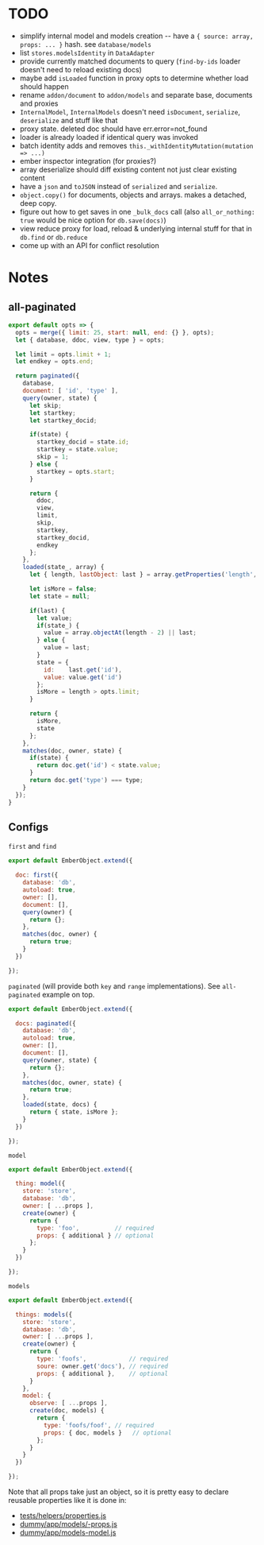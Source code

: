 # TODO

* simplify internal model and models creation -- have a `{ source: array, props: ... }` hash. see `database/models`
* list `stores.modelsIdentity` in `DataAdapter`
* provide currently matched documents to query (`find-by-ids` loader doesn't need to reload existing docs)
* maybe add `isLoaded` function in proxy opts to determine whether load should happen
* rename `addon/document` to `addon/models` and separate base, documents and proxies
* `InternalModel`, `InternalModels` doesn't need `isDocument`, `serialize`, `deserialize` and stuff like that
* proxy state. deleted doc should have err.error=not_found
* loader is already loaded if identical query was invoked
* batch identity adds and removes `this._withIdentityMutation(mutation => ...)`
* ember inspector integration (for proxies?)
* array deserialize should diff existing content not just clear existing content
* have a `json` and `toJSON` instead of `serialized` and `serialize`.
* `object.copy()` for documents, objects and arrays. makes a detached, deep copy.
* figure out how to get saves in one `_bulk_docs` call (also `all_or_nothing: true` would be nice option for `db.save(docs)`)
* view reduce proxy for load, reload & underlying internal stuff for that in `db.find` or `db.reduce`
* come up with an API for conflict resolution

# Notes

## all-paginated

``` javascript
export default opts => {
  opts = merge({ limit: 25, start: null, end: {} }, opts);
  let { database, ddoc, view, type } = opts;

  let limit = opts.limit + 1;
  let endkey = opts.end;

  return paginated({
    database,
    document: [ 'id', 'type' ],
    query(owner, state) {
      let skip;
      let startkey;
      let startkey_docid;

      if(state) {
        startkey_docid = state.id;
        startkey = state.value;
        skip = 1;
      } else {
        startkey = opts.start;
      }

      return {
        ddoc,
        view,
        limit,
        skip,
        startkey,
        startkey_docid,
        endkey
      };
    },
    loaded(state_, array) {
      let { length, lastObject: last } = array.getProperties('length', 'lastObject');

      let isMore = false;
      let state = null;

      if(last) {
        let value;
        if(state_) {
          value = array.objectAt(length - 2) || last;
        } else {
          value = last;
        }
        state = {
          id:    last.get('id'),
          value: value.get('id')
        };
        isMore = length > opts.limit;
      }

      return {
        isMore,
        state
      };
    },
    matches(doc, owner, state) {
      if(state) {
        return doc.get('id') < state.value;
      }
      return doc.get('type') === type;
    }
  });
}
```

## Configs

`first` and `find`

``` javascript
export default EmberObject.extend({

  doc: first({
    database: 'db',
    autoload: true,
    owner: [],
    document: [],
    query(owner) {
      return {};
    },
    matches(doc, owner) {
      return true;
    }
  })

});
```

`paginated` (will provide both `key` and `range` implementations). See `all-paginated` example on top.

``` javascript
export default EmberObject.extend({

  docs: paginated({
    database: 'db',
    autoload: true,
    owner: [],
    document: [],
    query(owner, state) {
      return {};
    },
    matches(doc, owner, state) {
      return true;
    },
    loaded(state, docs) {
      return { state, isMore };
    }
  })

});
```

`model`

``` javascript
export default EmberObject.extend({

  thing: model({
    store: 'store',
    database: 'db',
    owner: [ ...props ],
    create(owner) {
      return {
        type: 'foo',          // required
        props: { additional } // optional
      };
    }
  })

});
```

`models`

``` javascript
export default EmberObject.extend({

  things: models({
    store: 'store',
    database: 'db',
    owner: [ ...props ],
    create(owner) {
      return {
        type: 'foofs',            // required
        soure: owner.get('docs'), // required
        props: { additional },    // optional
      }
    },
    model: {
      observe: [ ...props ],
      create(doc, models) {
        return {
          type: 'foofs/foof', // required
          props: { doc, models }   // optional
        };
      }
    }
  })

});
```

Note that all props take just an object, so it is pretty easy to declare reusable properties like it is done in:

* [tests/helpers/properties.js](https://github.com/ampatspell/ember-cli-documents/blob/feature/models/tests/helpers/properties.js)
* [dummy/app/models/-props.js](https://github.com/ampatspell/ember-cli-documents/blob/feature/models/tests/dummy/app/models/-props.js)
* [dummy/app/models-model.js](https://github.com/ampatspell/ember-cli-documents/blob/feature/models/tests/dummy/app/models/-model.js)
